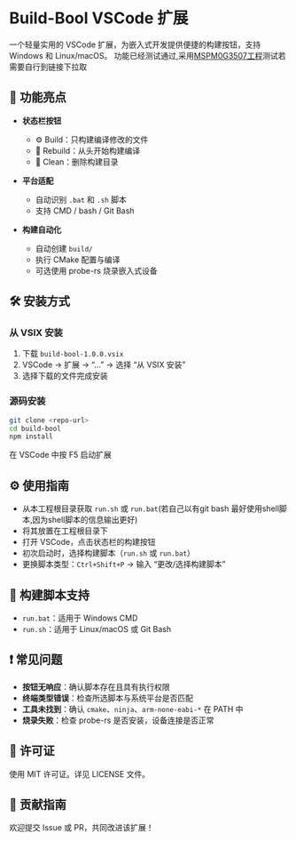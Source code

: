 
# Build-Bool VSCode 扩展

一个轻量实用的 VSCode 扩展，为嵌入式开发提供便捷的构建按钮，支持 Windows 和 Linux/macOS。
功能已经测试通过,采用[MSPM0G3507工程](https://github.com/Cxxhh/MSPM0G3507-CMAKE-GCC-Template)测试若需要自行到链接下拉取
## 🚀 功能亮点

- **状态栏按钮**
  - ⚙️ Build：只构建编译修改的文件
  - 🔄 Rebuild：从头开始构建编译
  - 🧹 Clean：删除构建目录

- **平台适配**
  - 自动识别 `.bat`  和 `.sh` 脚本
  - 支持 CMD / bash / Git Bash

- **构建自动化**
  - 自动创建 `build/`
  - 执行 CMake 配置与编译
  - 可选使用 probe-rs 烧录嵌入式设备

## 🛠 安装方式

### 从 VSIX 安装
1. 下载 `build-bool-1.0.0.vsix`
2. VSCode → 扩展 → “...” → 选择 “从 VSIX 安装”
3. 选择下载的文件完成安装

### 源码安装
```bash
git clone <repo-url>
cd build-bool
npm install
```
在 VSCode 中按 F5 启动扩展

## ⚙️ 使用指南
- 从本工程根目录获取 `run.sh` 或 `run.bat`(若自己以有git bash 最好使用shell脚本,因为shell脚本的信息输出更好)
- 将其放置在工程根目录下
- 打开 VSCode，点击状态栏的构建按钮
- 初次启动时，选择构建脚本（`run.sh` 或 `run.bat`）
- 更换脚本类型：`Ctrl+Shift+P` → 输入 “更改/选择构建脚本”

## 📁 构建脚本支持

- `run.bat`：适用于 Windows CMD
- `run.sh`：适用于 Linux/macOS 或 Git Bash

## ❗ 常见问题

- **按钮无响应**：确认脚本存在且具有执行权限
- **终端类型错误**：检查所选脚本与系统平台是否匹配
- **工具未找到**：确认 `cmake`、`ninja`、`arm-none-eabi-*` 在 PATH 中
- **烧录失败**：检查 probe-rs 是否安装，设备连接是否正常

## 📄 许可证

使用 MIT 许可证。详见 LICENSE 文件。

## 🤝 贡献指南

欢迎提交 Issue 或 PR，共同改进该扩展！
